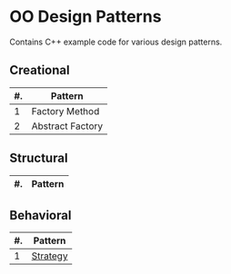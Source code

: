 # OO Design Patterns
Contains C++ example code for various design patterns.

## Creational
#. | Pattern
---|---
1 | Factory Method
2 | Abstract Factory

## Structural
#. | Pattern
---|---

## Behavioral
#. | Pattern
---|---
1 | [Strategy](Startegy_Pattern.cpp)